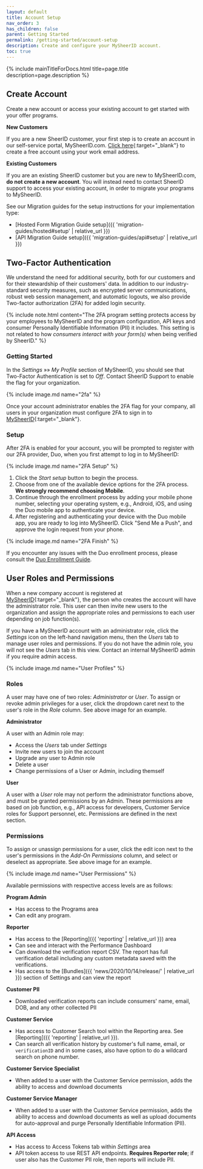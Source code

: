 ```yaml
---
layout: default
title: Account Setup
nav_order: 3
has_children: false
parent: Getting Started
permalink: /getting-started/account-setup
description: Create and configure your MySheerID account.
toc: true
---
```


{% include mainTitleForDocs.html title=page.title description=page.description %}

## Create Account

Create a new account or access your existing account to get started with your offer programs.

**New Customers**

If you are a new SheerID customer, your first step is to create an account in our self-service portal, MySheerID.com. [Click here](https://my.sheerid.com/authentication/index.html?authevt=register){:target="_blank"} to create a free account using your work email address.

**Existing Customers**

If you are an existing SheerID customer but you are new to MySheerID.com, **do not create a new account**. You will instead need to contact SheerID support to
access your existing account, in order to migrate your programs to MySheerID.

See our Migration guides for the setup instructions for your implementation type:

* [Hosted Form Migration Guide setup]({{ 'migration-guides/hosted#setup' | relative_url }})
* [API Migration Guide setup]({{ 'migration-guides/api#setup' | relative_url }})

## Two-Factor Authentication

We understand the need for additional security, both for our customers and for their
stewardship of their customers' data. In addition to our industry-standard security measures, such as encrypted server communications, robust web session management, and automatic logouts, we also provide Two-factor authorization (2FA) for added login security.

{% include note.html content="The 2FA program setting protects access by your employees to MySheerID and the program configuration, API keys and consumer Personally Identifiable Information (PII) it includes. This setting is not related to how *consumers interact with your form(s)* when being verified by SheerID." %}

### Getting Started

In the *Settings* »» *My Profile* section of MySheerID, you should see that Two-Factor
Authentication is set to *Off*. Contact SheerID Support to enable the flag for your organization.

{% include image.md name="2fa" %}

Once your account administrator enables
the 2FA flag for your company, all users in your organization must configure 2FA to sign in to [MySheerID](https://my.sheerid.com){:target="_blank"}.


### Setup

After 2FA is enabled for your account, you will be prompted to register with our 2FA provider,
Duo, when you first attempt to log in to MySheerID:

{% include image.md name="2FA Setup" %}

1. Click the *Start setup* button to begin the process.
1. Choose from one of the available device options for the 2FA process. **We strongly recommend choosing Mobile**.
1. Continue through the enrollment process by adding your mobile phone number, selecting your operating system, e.g., Android, iOS, and using the Duo mobile app to authenticate your device.
1. After registering and authenticating your device with the Duo mobile app, you are ready to log into MySheerID. Click "Send Me a Push", and approve the login request from your phone.

{% include image.md name="2FA Finish" %}

If you encounter any issues with the Duo enrollment process, please consult the [Duo Enrollment Guide](https://guide.duo.com/enrollment).


## User Roles and Permissions

When a new company account is registered at [MySheerID](https://my.sheerid.com){:target="_blank"}, the person
who creates the account will have the administrator role. This user can then invite new users to the organization
and assign the appropriate roles and permissions to each user depending on job function(s).

If you have a MySheerID account with an administrator role, click the *Settings* icon on the left-hand navigation menu, then the *Users* tab to manage user roles and permissions. If you do not have the admin role, you will not see the *Users* tab
in this view. Contact an internal MySheerID admin if you require admin access.

{% include image.md name="User Profiles" %}

### Roles

A user may have one of two roles: *Administrator* or *User*. To assign or revoke admin privileges
for a user, click the dropdown caret next to the user's role in the *Role* column.
See above image for an example.

**Administrator**

A user with an Admin role may:

* Access the *Users* tab under *Settings*
* Invite new users to join the account
* Upgrade any user to Admin role
* Delete a user
* Change permissions of a User or Admin, including themself

**User**

A user with a *User* role may not perform the administrator functions above, and must be granted
permissions by an Admin. These permissions are based on job function, e.g., API access for developers,
Customer Service roles for Support personnel, etc. Permissions are defined in the next section.


### Permissions

To assign or unassign permissions for a user, click the edit icon next to the user's permissions
in the *Add-On Permissions* column, and select or deselect as appropriate. See above image for an example.

{% include image.md name="User Permissions" %}

Available permissions with respective access levels are as follows:

**Program Admin**
* Has access to the Programs area
* Can edit any program.

**Reporter**
* Has access to the [Reporting]({{ 'reporting' | relative_url }}) area
* Can see and interact with the Performance Dashboard
* Can download the verification report CSV. The report has full verification detail including any custom metadata saved with the verifications.
* Has access to the [Bundles]({{ 'news/2020/10/14/release/' | relative_url }}) section of Settings and can view the report

**Customer PII**
* Downloaded verification reports can include consumers' name, email, DOB, and any other collected PII

**Customer Service**
* Has access to Customer Search tool within the Reporting area. See [Reporting]({{ 'reporting' | relative_url }}).
* Can search all verification history by customer's full name, email, or `verificationID` and in some cases, also have option to do a wildcard search on phone number.

**Customer Service Specialist**
* When added to a user with the Customer Service permission, adds the ability to access and download documents

**Customer Service Manager**
* When added to a user with the Customer Service permission, adds the ability to access and download documents as well as upload documents for auto-approval and purge Personally Identifiable Information (PII).

**API Access**
* Has access to Access Tokens tab within *Settings* area
* API token access to use REST API endpoints. **Requires Reporter role**; if user also has the Customer PII role, then reports will include PII.

